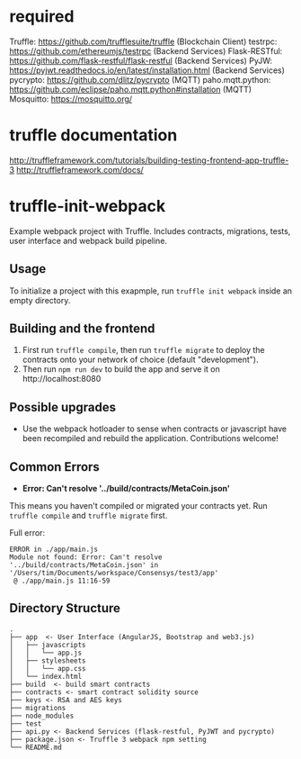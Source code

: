 # required 
Truffle: https://github.com/trufflesuite/truffle
(Blockchain Client) testrpc: https://github.com/ethereumjs/testrpc
(Backend Services) Flask-RESTful: https://github.com/flask-restful/flask-restful
(Backend Services) PyJW: https://pyjwt.readthedocs.io/en/latest/installation.html
(Backend Services) pycrypto: https://github.com/dlitz/pycrypto
(MQTT) paho.mqtt.python: https://github.com/eclipse/paho.mqtt.python#installation
(MQTT) Mosquitto: https://mosquitto.org/

# truffle documentation
http://truffleframework.com/tutorials/building-testing-frontend-app-truffle-3
http://truffleframework.com/docs/

# truffle-init-webpack
Example webpack project with Truffle. Includes contracts, migrations, tests, user interface and webpack build pipeline.

## Usage

To initialize a project with this exapmple, run `truffle init webpack` inside an empty directory.

## Building and the frontend

1. First run `truffle compile`, then run `truffle migrate` to deploy the contracts onto your network of choice (default "development").
1. Then run `npm run dev` to build the app and serve it on http://localhost:8080

## Possible upgrades

* Use the webpack hotloader to sense when contracts or javascript have been recompiled and rebuild the application. Contributions welcome!

## Common Errors

* **Error: Can't resolve '../build/contracts/MetaCoin.json'**

This means you haven't compiled or migrated your contracts yet. Run `truffle compile` and `truffle migrate` first.

Full error:

```
ERROR in ./app/main.js
Module not found: Error: Can't resolve '../build/contracts/MetaCoin.json' in '/Users/tim/Documents/workspace/Consensys/test3/app'
 @ ./app/main.js 11:16-59
```


## Directory Structure


```
.
├── app  <- User Interface (AngularJS, Bootstrap and web3.js)
│   ├── javascripts
│   │   └── app.js
│   ├── stylesheets
│   │   └── app.css
│   └── index.html
├── build  <- build smart contracts
├── contracts <- smart contract solidity source
├── keys <- RSA and AES keys
├── migrations
├── node_modules
├── test
├── api.py <- Backend Services (flask-restful, PyJWT and pycrypto)
├── package.json <- Truffle 3 webpack npm setting
└── README.md

```